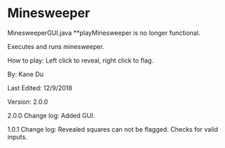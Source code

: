# Minesweeper

MinesweeperGUI.java
**playMinesweeper is no longer functional.

Executes and runs minesweeper.

How to play:
Left click to reveal, right click to flag.

By: Kane Du

Last Edited: 12/9/2018

Version: 2.0.0

2.0.0 Change log:
Added GUI.


1.0.1 Change log:
Revealed squares can not be flagged.
Checks for valid inputs.
